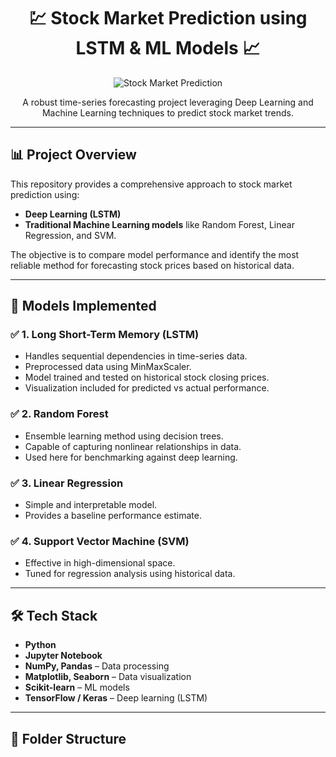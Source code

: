 <h1 align="center">💹 Stock Market Prediction using LSTM & ML Models 📈</h1>

<p align="center">
  <img src="Stock market.jpeg" alt="Stock Market Prediction" />
</p>

<p align="center">
  A robust time-series forecasting project leveraging Deep Learning and Machine Learning techniques to predict stock market trends.
</p>

---

## 📊 Project Overview

This repository provides a comprehensive approach to stock market prediction using:

- **Deep Learning (LSTM)**
- **Traditional Machine Learning models** like Random Forest, Linear Regression, and SVM.

The objective is to compare model performance and identify the most reliable method for forecasting stock prices based on historical data.

---

## 🧠 Models Implemented

### ✅ 1. Long Short-Term Memory (LSTM)
- Handles sequential dependencies in time-series data.
- Preprocessed data using MinMaxScaler.
- Model trained and tested on historical stock closing prices.
- Visualization included for predicted vs actual performance.

### ✅ 2. Random Forest
- Ensemble learning method using decision trees.
- Capable of capturing nonlinear relationships in data.
- Used here for benchmarking against deep learning.

### ✅ 3. Linear Regression
- Simple and interpretable model.
- Provides a baseline performance estimate.

### ✅ 4. Support Vector Machine (SVM)
- Effective in high-dimensional space.
- Tuned for regression analysis using historical data.

---

## 🛠️ Tech Stack

- **Python**
- **Jupyter Notebook**
- **NumPy, Pandas** – Data processing
- **Matplotlib, Seaborn** – Data visualization
- **Scikit-learn** – ML models
- **TensorFlow / Keras** – Deep learning (LSTM)

---

## 📁 Folder Structure


